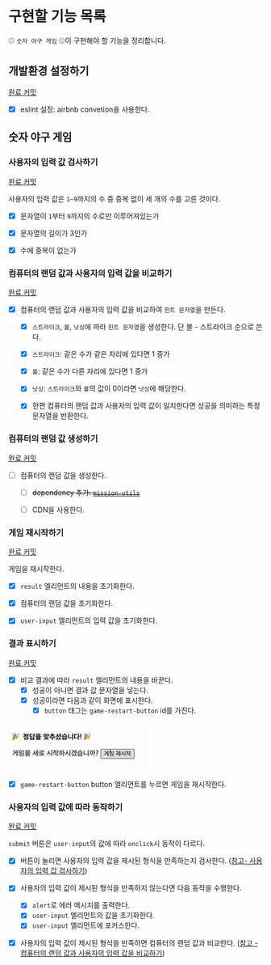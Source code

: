 # 구현할 기능 목록

:baseball: `숫자 야구 게임` :baseball:이 구현해야 할 기능을 정리합니다.



## 개발환경 설정하기

[완료 커밋](https://github.com/leegwae/javascript-baseball-precourse/commit/22c0a5642b70d66bf291e97519120e0aa999b8f3)

- [x] eslint 설정: airbnb convetion을 사용한다.



## 숫자 야구 게임

### 사용자의 입력 값 검사하기

[완료 커밋](https://github.com/leegwae/javascript-baseball-precourse/commit/76983105c807490e1210bb3bf3d27b0cc4455e52)

사용자의 입력 값은 `1~9`까지의 수 중 중복 없이 세 개의 수를 고른 것이다.

- [x] 문자열이 `1`부터 `9`까지의 수로만 이루어져있는가
- [x] 문자열의 길이가 3인가
- [x] 수에 중복이 없는가



### 컴퓨터의 랜덤 값과 사용자의 입력 값을 비교하기

[완료 커밋](https://github.com/leegwae/javascript-baseball-precourse/commit/70882014fa774bd920dc9978324d6cebe8da7450)

- [x] 컴퓨터의 랜덤 값과 사용자의 입력 값을 비교하여 `힌트 문자열`을 만든다. 
  - [x] `스트라이크`, `볼`, `낫싱`에 따라 `힌트 문자열`을 생성한다. 단 볼 - 스트라이크 순으로 쓴다.
  - [x] `스트라이크`: 같은 수가 같은 자리에 있다면 1 증가
  - [x] `볼`: 같은 수가 다른 자리에 있다면 1 증가
  - [x] `낫싱`: `스트라이크`와 `볼`의 값이 0이라면 `낫싱`에 해당한다.
  - [x] 한편 컴퓨터의 랜덤 값과 사용자의 입력 값이 일치한다면 성공을 의미하는 특정 문자열을 반환한다.



### 컴퓨터의 랜덤 값 생성하기

[완료 커밋](https://github.com/leegwae/javascript-baseball-precourse/commit/72698bcd8cbcf89e6d568de592a212a07aa748d3)

- [ ] 컴퓨터의 랜덤 값을 생성한다.
  - [ ] ~~dependency 추가: [`mission-utils`](https://github.com/woowacourse-projects/javascript-mission-utils#mission-utils)~~
  - [ ] CDN을 사용한다.



### 게임 재시작하기

[완료 커밋](https://github.com/leegwae/javascript-baseball-precourse/commit/40cae774c820b3d6dcfa7eae608b730eb6ed14e5)

게임을 재시작한다.

- [x] `result` 엘리먼트의 내용을 초기화한다.
- [x] 컴퓨터의 랜덤 값을 초기화한다.
- [x] `user-input` 엘리먼트의 입력 값을 초기화한다.



### 결과 표시하기

[완료 커밋](https://github.com/leegwae/javascript-baseball-precourse/commit/ed1bf6e614af6eb7286d88edcf7670a81537d93d)

- [x] 비교 결과에 따라 `result` 엘리먼트의 내용을 바꾼다.
  - [x] 성공이 아니면 결과 값 문자열을 넣는다.
  - [x] 성공이라면 다음과 같이 화면에 표시한다.
    - [x] `button` 태그는 `game-restart-button` id를 가진다.

![result_success](result_success.PNG)

- [x] `game-restart-button` button 엘리먼트를 누르면 게임을 재시작한다.



### 사용자의 입력 값에 따라 동작하기

[완료 커밋](https://github.com/leegwae/javascript-baseball-precourse/commits/main)

`submit` 버튼은 `user-input`의 값에 따라 `onclick`시 동작이 다르다.

- [x] 버튼이 눌리면 사용자의 입력 값을 제시된 형식을 만족하는지 검사한다. ([참고- 사용자의 입력 값 검사하기](#사용자의-입력-값-검사하기))
- [x] 사용자의 입력 값이 제시된 형식을 만족하지 않는다면 다음 동작을 수행한다.
  - [x] `alert`로 에러 메시지를 출력한다.
  - [x] `user-input` 엘리먼트의 값을 초기화한다.
  - [x] `user-input` 엘리먼트에 포커스한다.
- [x] 사용자의 입력 값이 제시된 형식을 만족하면 컴퓨터의 랜덤 값과 비교한다.  ([참고 - 컴퓨터의 랜덤 값과 사용자의 입력 값을 비교하기](#컴퓨터의-랜덤-값과-사용자의-입력-값을-비교하기))

